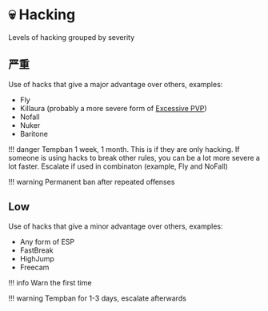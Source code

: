 # 💀 Hacking

Levels of hacking grouped by severity

## **严重**

Use of hacks that give a major advantage over others, examples:

* Fly
* Killaura (probably a more severe form of [Excessive PVP](excessivepvp.md))
* Nofall
* Nuker
* Baritone

!!! danger Tempban 1 week, 1 month. This is if they are only hacking. If someone
is using hacks to break other rules, you can be a lot more severe a lot faster.
Escalate if used in combinaton (example, Fly and NoFall)


!!! warning Permanent ban after repeated offenses


## **Low**

Use of hacks that give a minor advantage over others, examples:

* Any form of ESP
* FastBreak
* HighJump
* Freecam

!!! info Warn the first time


!!! warning Tempban for 1-3 days, escalate afterwards
